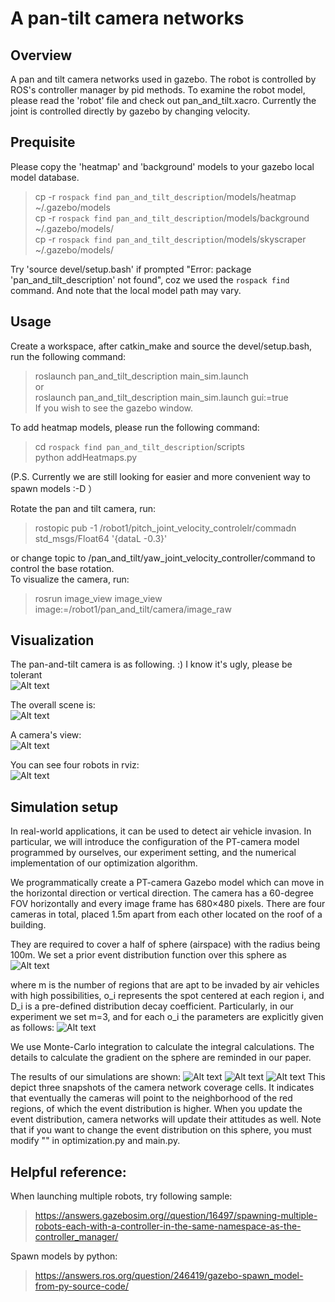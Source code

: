 # A pan-tilt camera networks 
## Overview  
A pan and tilt camera networks used in gazebo. The robot is controlled by ROS's controller manager by pid methods. To examine the robot model, please read the 'robot' file and check out pan_and_tilt.xacro. Currently the joint is controlled directly by gazebo by changing velocity.   

## Prequisite
Please copy the 'heatmap' and 'background' models to your gazebo local model database.  
> cp -r `rospack find pan_and_tilt_description`/models/heatmap ~/.gazebo/models    
> cp -r `rospack find pan_and_tilt_description`/models/background ~/.gazebo/models/  
> cp -r `rospack find pan_and_tilt_description`/models/skyscraper ~/.gazebo/models/  

Try 'source devel/setup.bash' if prompted "Error: package 'pan_and_tilt_description' not found", coz we used the `rospack find` command. And note that the local model path may vary.  

## Usage  
Create a workspace, after catkin_make and source the devel/setup.bash, run the following command:  
> roslaunch pan_and_tilt_description main_sim.launch  
or  
> roslaunch pan_and_tilt_description main_sim.launch gui:=true  
If you wish to see the gazebo window.  

To add heatmap models, please run the following command:  
> cd `rospack find pan_and_tilt_description`/scripts  
> python addHeatmaps.py  

(P.S. Currently we are still looking for easier and more convenient way to spawn models :-D ）  
 
Rotate the pan and tilt camera, run:  
> rostopic pub -1 /robot1/pitch_joint_velocity_controlelr/commadn std_msgs/Float64 '{dataL -0.3}'  

or change topic to /pan_and_tilt/yaw_joint_velocity_controller/command to control the base rotation.  
To visualize the camera, run:  
> rosrun image_view image_view image:=/robot1/pan_and_tilt/camera/image_raw  

## Visualization
The pan-and-tilt camera is as following. :) I know it's ugly, please be tolerant  
![Alt text](https://github.com/ChenqiuXD/pan_tilt_camera/blob/master/pics/Pan_tilt_camera.png)  

The overall scene is:  
![Alt text](https://github.com/ChenqiuXD/pan_tilt_camera/blob/master/pics/overall_scene.png)  

A camera's view:  
![Alt text](https://github.com/ChenqiuXD/pan_tilt_camera/blob/master/pics/camera_view.png)  

You can see four robots in rviz:  
![Alt text](https://github.com/ChenqiuXD/pan_tilt_camera/blob/master/pics/overall_pic.png)  

## Simulation setup
In real-world applications, it can be used to detect air vehicle invasion. In particular, we will introduce the configuration of the PT-camera model programmed by ourselves, our experiment setting, and the numerical implementation of our optimization algorithm. 
 
We programmatically create a PT-camera Gazebo model which can move in the horizontal direction or vertical direction. The camera has a 60-degree FOV  horizontally and every image frame has 680×480 pixels. There are four cameras in total, placed 1.5m apart from each other located on the roof of a building.
 
They are required to cover a half of sphere (airspace) with the radius being 100m. We set a prior event distribution function over this sphere as
![Alt text](https://latex.codecogs.com/svg.latex?\phi(q)=\sum_{i=1}^m\exp({-D_i\|q-o_i\|^2}))

where m is the number of regions that are apt to be invaded by air vehicles with high possibilities, o_i represents the spot centered at each region i, and D_i is a pre-defined distribution decay coefficient. Particularly, in our experiment we set m=3, and for each o_i the parameters are  explicitly given as follows:
![Alt text](https://latex.codecogs.com/svg.latex?space;o_1=[-42.5,~72.6,~54.0]^\top,D_1=0.05,o_2=[26.7,~96.4,~0]^\top,D_2=0.05,o_3=[-57.3,~-81.6,~7.1]^\top,D_3=0.05.)

We use Monte-Carlo integration to calculate the integral calculations. The details to calculate the gradient on the sphere are reminded in our paper. 

The results of our simulations are shown:
![Alt text](https://github.com/ChenqiuXD/pan_tilt_camera/blob/master/pics/beginning.png) 
![Alt text](https://github.com/ChenqiuXD/pan_tilt_camera/blob/master/pics/timing.png) 
![Alt text](https://github.com/ChenqiuXD/pan_tilt_camera/blob/master/pics/ending.png) 
This depict three snapshots of the camera network coverage cells. It indicates that eventually the cameras will point to the neighborhood of the red regions, of which the event distribution is higher. When you update the event distribution, camera networks will update their attitudes as well. Note that if you want to change the event distribution on this sphere, you must modify "" in  optimization.py and main.py.


## Helpful reference:
When launching multiple robots, try following sample:  
> https://answers.gazebosim.org//question/16497/spawning-multiple-robots-each-with-a-controller-in-the-same-namespace-as-the-controller_manager/  

Spawn models by python:  
> https://answers.ros.org/question/246419/gazebo-spawn_model-from-py-source-code/
